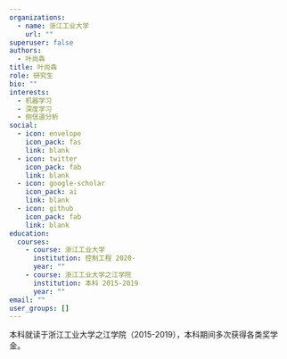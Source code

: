 ```yaml
---
organizations:
  - name: 浙江工业大学
    url: ""
superuser: false
authors:
  - 叶尚犇
title: 叶尚犇
role: 研究生
bio: ""
interests:
  - 机器学习
  - 深度学习
  - 侧信道分析
social:
  - icon: envelope
    icon_pack: fas
    link: blank
  - icon: twitter
    icon_pack: fab
    link: blank
  - icon: google-scholar
    icon_pack: ai
    link: blank
  - icon: github
    icon_pack: fab
    link: blank
education:
  courses:
    - course: 浙江工业大学
      institution: 控制工程 2020-
      year: ""
    - course: 浙江工业大学之江学院
      institution: 本科 2015-2019
      year: ""
email: ""
user_groups: []
---
```

本科就读于浙江工业大学之江学院（2015-2019），本科期间多次获得各类奖学金。